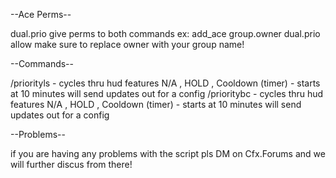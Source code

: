 --Ace Perms--

dual.prio give perms to both commands
ex: add_ace group.owner dual.prio allow
make sure to replace owner with your group name!

--Commands-- 

/priorityls - cycles thru hud features N/A , HOLD , Cooldown (timer) - starts at 10 minutes will send updates out for a config
/prioritybc - cycles thru hud features N/A , HOLD , Cooldown (timer) - starts at 10 minutes will send updates out for a config

--Problems-- 

if you are having any problems with the script pls DM on Cfx.Forums and we will further discus from there!
